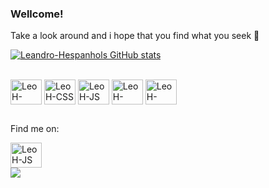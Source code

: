 ### Wellcome! 

Take a look around and i hope that you find what you seek 🧐 

<div>
  
[![Leandro-Hespanhols GitHub stats](https://github-readme-stats.vercel.app/api?username=Leandro-Hespanhol&show_icons=true&theme=merko)](https://github.com/Leandro-Hespanhol/github-readme-stats)
</div>

<div style="display: inline-block"><br>
<img align="center" alt="LeoH-HTML" height="40" width="50" src="https://cdn.jsdelivr.net/gh/devicons/devicon/icons/html5/html5-original.svg" />
<img align="center" alt="LeoH-CSS" height="40" width="50" <img src="https://cdn.jsdelivr.net/gh/devicons/devicon/icons/css3/css3-plain-wordmark.svg"/>
<img align="center" alt="LeoH-JS" height="40" width="50" src="https://cdn.jsdelivr.net/gh/devicons/devicon/icons/javascript/javascript-plain.svg" />
<img align="center" alt="LeoH-React" height="40" width="50" src="https://cdn.jsdelivr.net/gh/devicons/devicon/icons/react/react-original-wordmark.svg" />
<img align="center" alt="LeoH-Redux" height="40" width="50" src="https://cdn.jsdelivr.net/gh/devicons/devicon/icons/redux/redux-original.svg" />

  </div>

##

Find me on:

<div>
  <a href="https://www.linkedin.com/in/leandro-jos%C3%A9-ferreira-hespanhol-91b3a2136/" target="blank"><img align="center" alt="LeoH-JS" height="40" width="50" src="https://cdn.jsdelivr.net/gh/devicons/devicon/icons/linkedin/linkedin-original.svg" target="blank" /> </a>
<br>
  <img src="https://img.shields.io/badge/Gmail-D14836?style=for-the-badge&logo=gmail&logoColor=white" SelfCopy("leandrohespanhol@gmail.com")>
</div>
